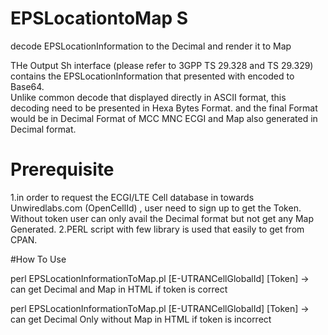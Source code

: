 # EPSLocationtoMap S
decode EPSLocationInformation to the Decimal and render it to Map

THe Output Sh interface (please refer to 3GPP TS 29.328 and TS 29.329) contains the EPSLocationInformation
that presented with encoded to Base64.  
Unlike common decode that displayed directly in ASCII format, this decoding need to be presented in Hexa Bytes Format.
and the final Format would be in Decimal Format of MCC MNC ECGI and Map also generated in Decimal format.

# Prerequisite 
1.in order to request the ECGI/LTE Cell database in towards Unwiredlabs.com (OpenCellId) , user need to sign up to get the Token.
Without token user can only avail the Decimal format but not get any Map Generated.
2.PERL script with few library is used that easily to get from CPAN.


#How To Use

perl EPSLocationInformationToMap.pl [E-UTRANCellGlobalId] [Token] -> can get Decimal and Map in HTML if token is correct
  
perl EPSLocationInformationToMap.pl [E-UTRANCellGlobalId] [Token] -> can get Decimal Only without Map in HTML if token is incorrect

